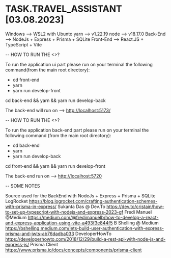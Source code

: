 # TASK.TRAVEL_ASSISTANT [03.08.2023]

<environment>
Windows   --> WSL2 with Ubunto
yarn      --> v1.22.19
node      --> v18.17.0
Back-End  --> NodeJs + Express + Prisma + SQLite
Front-End --> React.JS + TypeScript + Vite

-- HOW TO RUN THE <<FRONT-END>>?

To run the application ui part please run on your terminal the following command(from the main root directory):
<cmd>
- cd front-end
- yarn
- yarn run develop-front

<bash>
  cd back-end && yarn && yarn run develop-back

The back-end will run on --> <http://localhost:5173/>

-- HOW TO RUN THE <<BACK-END>>?

To run the application back-end part please run on your terminal the following command (from the main root directory):
<cmd>
- cd back-end
- yarn
- yarn run develop-back

<bash>
cd front-end && yarn && yarn run develop-front 

The back-end run on --> <http://localhost:5720>

-- SOME NOTES

Source used for the BackEnd with NodeJs + Express + Prisma + SQLite
LogRocket <https://blog.logrocket.com/crafting-authentication-schemes-with-prisma-in-express/>
Sukanta Das @ Dev.To <https://dev.to/cristain/how-to-set-up-typescript-with-nodejs-and-express-2023-gf>
Fredi Manuel @Medium <https://medium.com/@fredimanuelb/how-to-develop-a-react-and-express-application-using-vite-a493f3e844f5>
B Shelling @ Medium <https://bshelling.medium.com/lets-build-user-authentication-with-express-prisma-and-jwts-ab76dadba033>
DeveloperHowTo <https://developerhowto.com/2018/12/29/build-a-rest-api-with-node-js-and-express-js/>
Prisma Client <https://www.prisma.io/docs/concepts/components/prisma-client>
